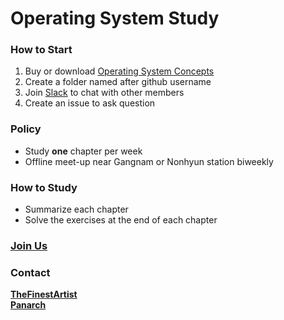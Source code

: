 # Operating System Study

### How to Start
1. Buy or download [Operating System Concepts](https://www.google.co.kr/webhp?sourceid=chrome-instant&ion=1&espv=2&ie=UTF-8#newwindow=1&q=operating+system+concepts+9th+edition)
2. Create a folder named after github username
3. Join [Slack](https://os-study.slack.com) to chat with other members
4. Create an issue to ask question


### Policy
* Study **one** chapter per week
* Offline meet-up near Gangnam or Nonhyun station biweekly


### How to Study
* Summarize each chapter
* Solve the exercises at the end of each chapter


### [Join Us]()


### Contact
**[TheFinestArtist](contact@thefinestartist.com)**  
**[Panarch](taehoon.moon@outlook.com)**
